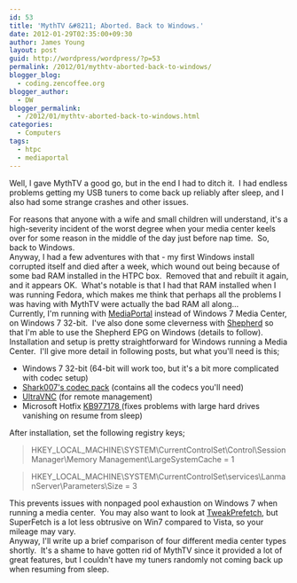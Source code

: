 ```yaml
---
id: 53
title: 'MythTV &#8211; Aborted. Back to Windows.'
date: 2012-01-29T02:35:00+09:30
author: James Young
layout: post
guid: http://wordpress/wordpress/?p=53
permalink: /2012/01/mythtv-aborted-back-to-windows/
blogger_blog:
  - coding.zencoffee.org
blogger_author:
  - DW
blogger_permalink:
  - /2012/01/mythtv-aborted-back-to-windows.html
categories:
  - Computers
tags:
  - htpc
  - mediaportal
---
```

Well, I gave MythTV a good go, but in the end I had to ditch it.  I had endless problems getting my USB tuners to come back up reliably after sleep, and I also had some strange crashes and other issues.

<div>
</div>

<div>
  For reasons that anyone with a wife and small children will understand, it's a high-severity incident of the worst degree when your media center keels over for some reason in the middle of the day just before nap time.  So, back to Windows.
</div>

<div>
</div>

<div>
  Anyway, I had a few adventures with that - my first Windows install corrupted itself and died after a week, which wound out being because of some bad RAM installed in the HTPC box.  Removed that and rebuilt it again, and it appears OK.  What's notable is that I had that RAM installed when I was running Fedora, which makes me think that perhaps all the problems I was having with MythTV were actually the bad RAM all along...
</div>

<div>
</div>

<div>
  Currently, I'm running with <a href="http://www.team-mediaportal.com/">MediaPortal</a> instead of Windows 7 Media Center, on Windows 7 32-bit.  I've also done some cleverness with <a href="http://svn.whuffy.com/">Shepherd</a> so that I'm able to use the Shepherd EPG on Windows (details to follow).
</div>

<div>
</div>

<div>
  Installation and setup is pretty straightforward for Windows running a Media Center.  I'll give more detail in following posts, but what you'll need is this;
</div>

<div>
  <ul>
    <li>
      Windows 7 32-bit (64-bit will work too, but it's a bit more complicated with codec setup)
    </li>
    <li>
      <a href="http://shark007.net/win7codecs.html">Shark007's codec pack</a> (contains all the codecs you'll need)
    </li>
    <li>
      <a href="http://www.uvnc.com/">UltraVNC</a> (for remote management)
    </li>
    <li>
      Microsoft Hotfix <a href="http://support.microsoft.com/kb/977178">KB977178 </a>(fixes problems with large hard drives vanishing on resume from sleep)
    </li>
  </ul>
</div>

<div>
  After installation, set the following registry keys;
</div>

<div>
</div>

> <span>HKEY_LOCAL_MACHINE\SYSTEM\CurrentControlSet\Control\Session Manager\Memory Management\LargeSystemCache = 1</span> 

> <span></span><span>HKEY_LOCAL_MACHINE\SYSTEM\CurrentControlSet\services\LanmanServer\Parameters\Size = 3</span>

<div>
</div>

<div>
  This prevents issues with nonpaged pool exhaustion on Windows 7 when running a media center.  You may also want to look at <a href="http://exilesofthardware.blogspot.com/2009/09/tweakprefetch.html">TweakPrefetch</a>, but SuperFetch is a lot less obtrusive on Win7 compared to Vista, so your mileage may vary.
</div>

<div>
</div>

<div>
  Anyway, I'll write up a brief comparison of four different media center types shortly.  It's a shame to have gotten rid of MythTV since it provided a lot of great features, but I couldn't have my tuners randomly not coming back up when resuming from sleep.
</div>

<div>
</div>